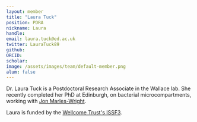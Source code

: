 ```yaml
---
layout: member
title: "Laura Tuck"
position: PDRA
nickname: Laura
handle: 
email: laura.tuck@ed.ac.uk
twitter: LauraTuck89
github: 
ORCID: 
scholar: 
image: /assets/images/team/default-member.png
alum: false
---
```


Dr. Laura Tuck is a Postdoctoral Research Associate in the Wallace lab. She recently completed her PhD at Edinburgh, on bacterial microcompartments, working with [Jon Marles-Wright](http://www.marles-wright-lab.org/).

Laura is funded by the [Wellcome Trust's ISSF3](https://www.ed.ac.uk/medicine-vet-medicine/research-support-development-commercialisation/issf).


